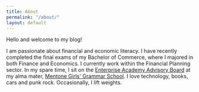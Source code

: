 ```yaml
---
title: About
permalink: "/about/"
layout: default
---
```


Hello and welcome to my blog!

I am passionate about financial and economic literacy. I have recently completed the final exams of my Bachelor of Commerce, where I majored in both Finance and Economics. I currently work within the Financial Planning sector. In my spare time, I sit on the [Enterprise Academy Advisory Board](https://ea.mentonegirls.vic.edu.au) at my alma mater, [Mentone Girls' Grammar School](http://mentonegirls.vic.edu.au). I love technology, books, cars and punk rock. Occasionally, I lift weights. 


